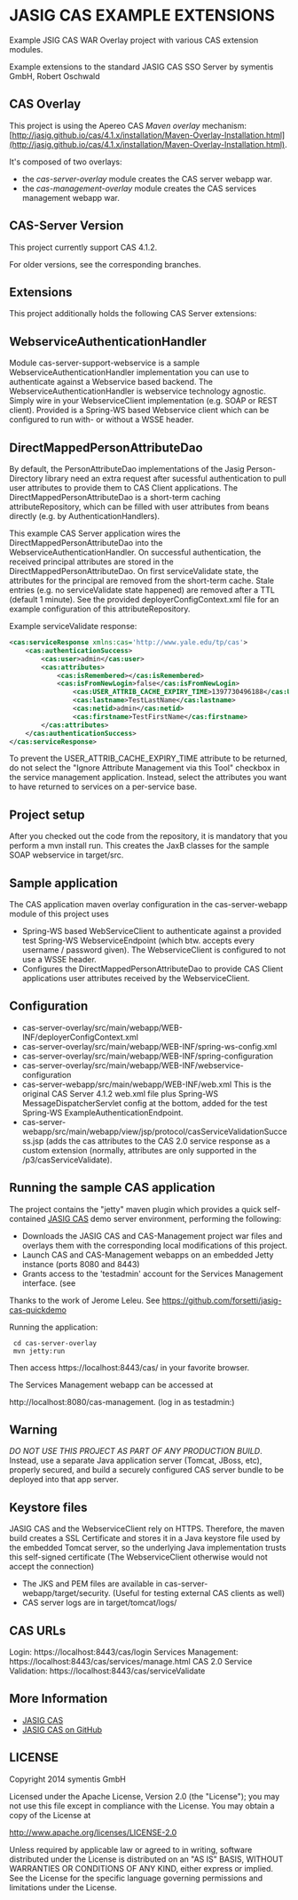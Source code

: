 JASIG CAS EXAMPLE EXTENSIONS
============================

Example JSIG CAS WAR Overlay project with various CAS extension modules.

Example extensions to the standard JASIG CAS SSO Server by symentis GmbH, Robert Oschwald


CAS Overlay
-----------
This project is using the Apereo CAS *Maven overlay* mechanism: [http://jasig.github.io/cas/4.1.x/installation/Maven-Overlay-Installation.html](http://jasig.github.io/cas/4.1.x/installation/Maven-Overlay-Installation.html).  

It's composed of two overlays:

- the *cas-server-overlay* module creates the CAS server webapp war.
- the *cas-management-overlay* module creates the CAS services management webapp war.

CAS-Server Version
------------------
This project currently support CAS 4.1.2.

For older versions, see the corresponding branches.

Extensions
----------
This project additionally holds the following CAS Server extensions:

WebserviceAuthenticationHandler
-----------------------------
Module cas-server-support-webservice is a sample WebserviceAuthenticationHandler implementation you can use to authenticate
against a Webservice based backend. The WebserviceAuthenticationHandler is webservice technology agnostic.
Simply wire in your WebserviceClient implementation (e.g. SOAP or REST client).
Provided is a Spring-WS based Webservice client which can be configured to run with- or without a WSSE header.

DirectMappedPersonAttributeDao
----------------------------
By default, the PersonAttributeDao implementations of the Jasig Person-Directory library need an extra request
after sucessful authentication to pull user attributes to provide them to CAS Client applications.
The DirectMappedPersonAttributeDao is a short-term caching attributeRepository, which can be filled with user attributes
from beans directly (e.g. by AuthenticationHandlers).

This example CAS Server application wires the DirectMappedPersonAttributeDao into the WebserviceAuthenticationHandler.
On successful authentication, the received principal attributes are stored in the DirectMappedPersonAttributeDao.
On first serviceValidate state, the attributes for the principal are removed from the short-term cache.
Stale entries (e.g. no serviceValidate state happened) are removed after a TTL (default 1 minute).
See the provided deployerConfigContext.xml file for an example configuration of this attributeRepository.

Example serviceValidate response:

```xml
<cas:serviceResponse xmlns:cas='http://www.yale.edu/tp/cas'>
    <cas:authenticationSuccess>
        <cas:user>admin</cas:user>
        <cas:attributes>
            <cas:isRemembered></cas:isRemembered>
            <cas:isFromNewLogin>false</cas:isFromNewLogin>
                <cas:USER_ATTRIB_CACHE_EXPIRY_TIME>1397730496188</cas:USER_ATTRIB_CACHE_EXPIRY_TIME>
                <cas:lastname>TestLastName</cas:lastname>
                <cas:netid>admin</cas:netid>
                <cas:firstname>TestFirstName</cas:firstname>
        </cas:attributes>
    </cas:authenticationSuccess>
</cas:serviceResponse>
```

To prevent the USER_ATTRIB_CACHE_EXPIRY_TIME attribute to be returned, do not select the "Ignore Attribute Management via this Tool" checkbox in the service management application.
Instead, select the attributes you want to have returned to services on a per-service base.

Project setup
-------------
After you checked out the code from the repository, it is mandatory that you perform a mvn install run.
This creates the JaxB classes for the sample SOAP webservice in target/src.

Sample application
------------------
The CAS application maven overlay configuration in the cas-server-webapp module of this project uses

 * Spring-WS based WebServiceClient to authenticate against a provided test Spring-WS WebserviceEndpoint (which btw. accepts every username / password given).
   The WebserviceClient is configured to not use a WSSE header.
 * Configures the DirectMappedPersonAttributeDao to provide CAS Client applications user attributes received by the WebserviceClient.

Configuration
-------------
 * cas-server-overlay/src/main/webapp/WEB-INF/deployerConfigContext.xml
 * cas-server-overlay/src/main/webapp/WEB-INF/spring-ws-config.xml
 * cas-server-overlay/src/main/webapp/WEB-INF/spring-configuration
 * cas-server-overlay/src/main/webapp/WEB-INF/webservice-configuration
 * cas-server-webapp/src/main/webapp/WEB-INF/web.xml
   This is the original CAS Server 4.1.2 web.xml file plus Spring-WS MessageDispatcherServlet config at the bottom, added for the test Spring-WS ExampleAuthenticationEndpoint.
 * cas-server-webapp/src/main/webapp/view/jsp/protocol/casServiceValidationSuccess.jsp (adds the cas attributes to the CAS 2.0 service response as a custom extension (normally, attributes are only supported in the /p3/casServiceValidate). 


Running the sample CAS application
----------------------------------
The project contains the "jetty" maven plugin which provides a quick self-contained
[JASIG CAS](http://jasig.org/cas) demo server environment, performing the following:
 * Downloads the JASIG CAS and CAS-Management project war files and overlays them with the corresponding local modifications of this project.
 * Launch CAS and CAS-Management webapps on an embedded Jetty instance (ports 8080 and 8443)
 * Grants access to the 'testadmin' account for the Services Management interface. (see 

Thanks to the work of Jerome Leleu. See https://github.com/forsetti/jasig-cas-quickdemo

Running the application:

```
 cd cas-server-overlay
 mvn jetty:run
```

Then access https://localhost:8443/cas/ in your favorite browser.

The Services Management webapp can be accessed at

 http://localhost:8080/cas-management. (log in as testadmin:<anypassword>)

Warning
-------
*DO NOT USE THIS PROJECT AS PART OF ANY PRODUCTION BUILD*.
Instead, use a separate Java application server (Tomcat, JBoss, etc), properly secured,
and build a securely configured CAS server bundle to be deployed into that app server.

Keystore files
--------------
JASIG CAS and the WebserviceClient rely on HTTPS. Therefore, the maven build creates a SSL Certificate and
stores it in a Java keystore file used by the embedded Tomcat server, so the underlying Java implementation trusts this
self-signed certificate (The WebserviceClient otherwise would not accept the connection)

 * The JKS and PEM files are available in cas-server-webapp/target/security. (Useful for testing external CAS clients as well)
 * CAS server logs are in target/tomcat/logs/

CAS URLs
--------
Login: https://localhost:8443/cas/login
Services Management: https://localhost:8443/cas/services/manage.html
CAS 2.0 Service Validation: https://localhost:8443/cas/serviceValidate

More Information
----------------
 * [JASIG CAS](http://jasig.org/cas)
 * [JASIG CAS on GitHub](https://github.com/jasig/cas)


LICENSE
-------
Copyright 2014 symentis GmbH

Licensed under the Apache License, Version 2.0 (the "License");
you may not use this file except in compliance with the License.
You may obtain a copy of the License at

http://www.apache.org/licenses/LICENSE-2.0

Unless required by applicable law or agreed to in writing, software
distributed under the License is distributed on an "AS IS" BASIS,
WITHOUT WARRANTIES OR CONDITIONS OF ANY KIND, either express or implied.
See the License for the specific language governing permissions and
limitations under the License.



